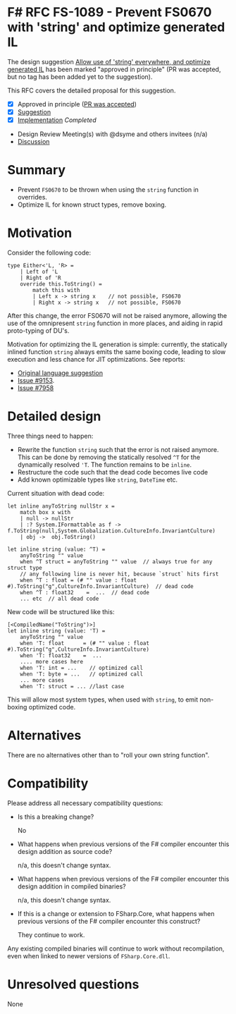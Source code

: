 # F# RFC FS-1089 - Prevent FS0670 with 'string' and optimize generated IL

The design suggestion [Allow use of 'string' everywhere, and optimize generated IL](https://github.com/fsharp/fslang-suggestions/issues/890) has been marked "approved in principle" (PR was accepted, but no tag has been added yet to the suggestion).

This RFC covers the detailed proposal for this suggestion.

- [x] Approved in principle ([PR was accepted](https://github.com/dotnet/fsharp/pull/9549))
- [x] [Suggestion](https://github.com/fsharp/fslang-suggestions/issues/890)
- [x] [Implementation](https://github.com/dotnet/fsharp/pull/9549) _Completed_
- Design Review Meeting(s) with @dsyme and others invitees (n/a)
- [Discussion](https://github.com/fsharp/fslang-suggestions/issues/890)

# Summary

* Prevent `FS0670` to be thrown when using the `string` function in overrides.
* Optimize IL for known struct types, remove boxing.

# Motivation

Consider the following code:

```f#
type Either<'L, 'R> =
    | Left of 'L 
    | Right of 'R
    override this.ToString() =
        match this with
        | Left x -> string x    // not possible, FS0670
        | Right x -> string x   // not possible, FS0670
```

After this change, the error FS0670 will not be raised anymore, allowing the use of the omnipresent `string` function in more places, and aiding in rapid proto-typing of DU's.

Motivation for optimizing the IL generation is simple: currently, the statically inlined function `string` always emits the same boxing code, leading to slow execution and less chance for JIT optimizations. See reports:

* [Original language suggestion](https://github.com/fsharp/fslang-suggestions/issues/890) 
* [Issue #9153](https://github.com/dotnet/fsharp/issues/9153).
* [Issue #7958](https://github.com/dotnet/fsharp/issues/7958)

# Detailed design

Three things need to happen:

* Rewrite the function `string` such that the error is not raised anymore. This can be done by removing the statically resolved `^T` for the dynamically resolved `'T`. The function remains to be `inline`.
* Restructure the code such that the dead code becomes live code
* Add known optimizable types like `string`, `DateTime` etc.

Current situation with dead code:

```f#
let inline anyToString nullStr x = 
    match box x with 
    | null -> nullStr
    | :? System.IFormattable as f -> f.ToString(null,System.Globalization.CultureInfo.InvariantCulture)
    | obj ->  obj.ToString()

let inline string (value: ^T) = 
    anyToString "" value
    when ^T struct = anyToString "" value  // always true for any struct type
    // any following line is never hit, because `struct` hits first
    when ^T : float = (# "" value : float #).ToString("g",CultureInfo.InvariantCulture)  // dead code
    when ^T : float32    =  ...  // dead code
    ... etc  // all dead code
```

New code will be structured like this:

```f#
[<CompiledName("ToString")>]
let inline string (value: 'T) = 
    anyToString "" value
    when 'T: float      = (# "" value : float      #).ToString("g",CultureInfo.InvariantCulture)
    when 'T: float32    =  ...
    .... more cases here
    when 'T: int = ...    // optimized call
    when 'T: byte = ...   // optimized call
    ... more cases
    when 'T: struct = ... //last case
```


This will allow most system types, when used with `string`, to emit non-boxing optimized code.

# Alternatives

There are no alternatives other than to "roll your own string function".

# Compatibility

Please address all necessary compatibility questions:

* Is this a breaking change?

  No

* What happens when previous versions of the F# compiler encounter this design addition as source code?

  n/a, this doesn't change syntax.

* What happens when previous versions of the F# compiler encounter this design addition in compiled binaries?

  n/a, this doesn't change syntax.


* If this is a change or extension to FSharp.Core, what happens when previous versions of the F# compiler encounter this construct?

  They continue to work.


Any existing compiled binaries will continue to work without recompilation, even when linked to newer versions of `FSharp.Core.dll`.

# Unresolved questions

None
